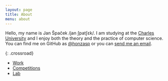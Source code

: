 ```yaml
---
layout: page
title: About
menu: about
---
```


Hello, my name is Jan Špaček /jan ʃpatʃɛk/. I am studying at the [Charles
University](http://www.mff.cuni.cz) and I enjoy both the theory and the practice
of computer science. You can find me on GitHub as
[@honzasp](https://github.com/honzasp) or you can [send me an
email](mailto:patek.mail@gmail.com).

{: .crossroad}
- [Work](/about/work.html)
- [Competitions](/about/competitions.html)
- [Lab](/lab)
